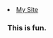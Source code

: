 <li><a href="https://rafsanrubaiyat.github.io/" target="_blank">My Site</a></li>

<h3> This is fun. </h3> 
